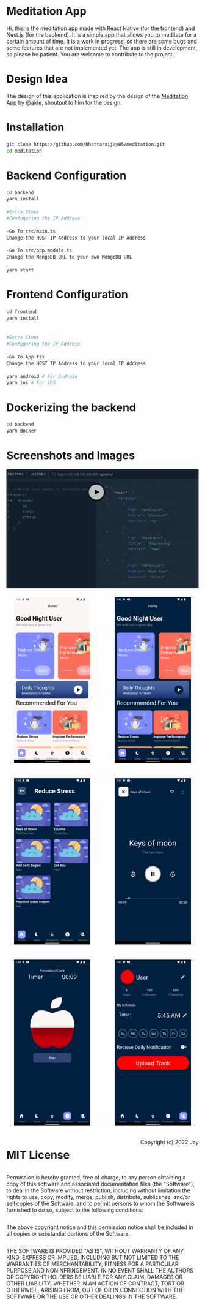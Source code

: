# Meditation App

Hi, this is the meditation app made with React Native (for the frontend) and Nest.js (for the backend). It is a simple app that allows you to meditate for a certain amount of time. It is a work in progress, so there are some bugs and some features that are not implemented yet. The app is still in development, so please be patient. You are welcome to contribute to the project.

# Design Idea

The design of this application is inspired by the design of the [Meditation App](https://www.figma.com/community/file/989440009103274622) by [@aide](https://www.figma.com/@aide), shoutout to him for the design.

# Installation

```bash
git clone https://github.com/bhattaraijay05/meditation.git
cd meditation
```

# Backend Configuration

```bash
cd backend
yarn install

#Extra Steps
#Confuguring the IP Address

-Go To src/main.ts
Change the HOST IP Address to your local IP Address

-Go To src/app.module.ts
Change the MongoDB URL to your own MongoDB URL

yarn start
```

# Frontend Configuration

```bash
cd frontend
yarn install


#Extra Steps
#Confuguring the IP Address

-Go To App.tsx
Change the HOST IP Address to your local IP Address

yarn android # For Android
yarn ios # For IOS
```

# Dockerizing the backend

```bash
cd backend
yarn docker
```

# Screenshots and Images

<img src="https://raw.githubusercontent.com/bhattaraijay05/meditation/main/static/backend.png"/>

<div style="display:flex; flex-wrap:wrap; justify-content:space-between">
<img src="https://raw.githubusercontent.com/bhattaraijay05/meditation/main/static/ui1.png" width="200px" style="margin:20px" />

<img src="https://raw.githubusercontent.com/bhattaraijay05/meditation/main/static/ui2.png" width="200px"  style="margin:20px"/>

<img src="https://raw.githubusercontent.com/bhattaraijay05/meditation/main/static/ui3.png" width="200px"  style="margin:20px"/>

<img src="https://raw.githubusercontent.com/bhattaraijay05/meditation/main/static/ui4.png" width="200px"  style="margin:20px"/>

<img src="https://raw.githubusercontent.com/bhattaraijay05/meditation/main/static/ui5.png" width="200px"  style="margin:20px"/>

<img src="https://raw.githubusercontent.com/bhattaraijay05/meditation/main/static/ui6.png" width="200px"  style="margin:20px"/>

# MIT License

Copyright (c) 2022 Jay

Permission is hereby granted, free of charge, to any person obtaining a copy
of this software and associated documentation files (the "Software"), to deal
in the Software without restriction, including without limitation the rights
to use, copy, modify, merge, publish, distribute, sublicense, and/or sell
copies of the Software, and to permit persons to whom the Software is
furnished to do so, subject to the following conditions:

The above copyright notice and this permission notice shall be included in all
copies or substantial portions of the Software.

THE SOFTWARE IS PROVIDED "AS IS", WITHOUT WARRANTY OF ANY KIND, EXPRESS OR
IMPLIED, INCLUDING BUT NOT LIMITED TO THE WARRANTIES OF MERCHANTABILITY,
FITNESS FOR A PARTICULAR PURPOSE AND NONINFRINGEMENT. IN NO EVENT SHALL THE
AUTHORS OR COPYRIGHT HOLDERS BE LIABLE FOR ANY CLAIM, DAMAGES OR OTHER
LIABILITY, WHETHER IN AN ACTION OF CONTRACT, TORT OR OTHERWISE, ARISING FROM,
OUT OF OR IN CONNECTION WITH THE SOFTWARE OR THE USE OR OTHER DEALINGS IN THE
SOFTWARE.
